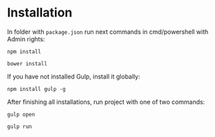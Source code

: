 # Installation #

In folder with ```package.json``` run next commands in cmd/powershell with Admin rights:

```npm install```

```bower install```

If you have not installed Gulp, install it globally:

```npm install gulp -g```

After finishing all installations, run project with one of two commands:

```gulp open```

```gulp run```